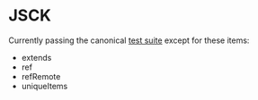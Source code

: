 # JSCK

Currently passing the canonical [test suite][canonical] except for these items:

* extends
* ref
* refRemote
* uniqueItems

[canonical]:https://github.com/json-schema/JSON-Schema-Test-Suite

